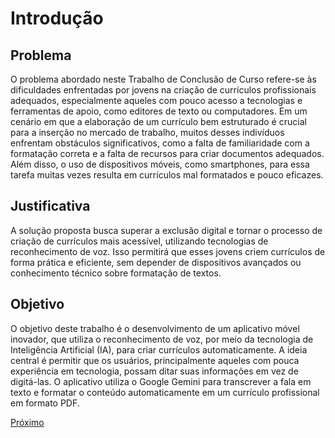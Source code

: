 # Introdução

## Problema

O problema abordado neste Trabalho de Conclusão de Curso refere-se às dificuldades enfrentadas por jovens na criação de currículos profissionais adequados, especialmente aqueles com pouco acesso a tecnologias e ferramentas de apoio, como editores de texto ou computadores. Em um cenário em que a elaboração de um currículo bem estruturado é crucial para a inserção no mercado de trabalho, muitos desses indivíduos enfrentam obstáculos significativos, como a falta de familiaridade com a formatação correta e a falta de recursos para criar documentos adequados. Além disso, o uso de dispositivos móveis, como smartphones, para essa tarefa muitas vezes resulta em currículos mal formatados e pouco eficazes.

## Justificativa 

 A solução proposta busca superar a exclusão digital e tornar o processo de criação de currículos mais acessível, utilizando tecnologias de reconhecimento de voz. Isso permitirá que esses jovens criem currículos de forma prática e eficiente, sem depender de dispositivos avançados ou conhecimento técnico sobre formatação de textos.

## Objetivo 

O objetivo deste trabalho é o desenvolvimento de um aplicativo móvel inovador, que utiliza o reconhecimento de voz, por meio da tecnologia de Inteligência Artificial (IA), para criar currículos automaticamente. A ideia central é permitir que os usuários, principalmente aqueles com pouca experiência em tecnologia, possam ditar suas informações em vez de digitá-las. O aplicativo utiliza o Google Gemini para transcrever a fala em texto e formatar o conteúdo automaticamente em um currículo profissional em formato PDF.

[Próximo](./2-TrabalhosRelacionados.md)
